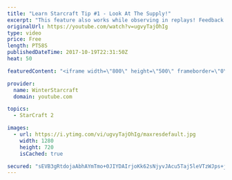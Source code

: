 ```yaml
---
title: "Learn Starcraft Tip #1 - Look At The Supply!"
excerpt: "This feature also works while observing in replays! Feedback and tip suggestions are appreciated :)"
originalUrl: https://youtube.com/watch?v=ugvyTajOhIg
type: video
price: Free
length: PT58S
publishedDateTime: 2017-10-19T22:31:50Z
heat: 50

featuredContent: "<iframe width=\"800\" height=\"500\" frameborder=\"0\" src=\"https://www.youtube.com/embed/ugvyTajOhIg\" allow=\"accelerometer; autoplay; encrypted-media; gyroscope; picture-in-picture\" allowfullscreen></iframe>"

provider:
  name: WinterStarcraft
  domain: youtube.com

topics:
  - StarCraft 2

images:
  - url: https://i.ytimg.com/vi/ugvyTajOhIg/maxresdefault.jpg
    width: 1280
    height: 720
    isCached: true

secured: "sEVB3gRtdojaAbhAYmTmo+0JIYDAIrjoKk62sNjyvJAcu5Taj5leVTzWJps+jK/SYswQUo+/unMczBnNuZE7PNCGx0rxcJNWIVNuGt/rMGVtm+j80hLME+nj66gm1xcngoVxjlt7C/vo9iLsPjOGIERzr59wvpR9HNtWInENTuGHHnQ79TsJaqLKlpyjPeR2HZPLcHSV0o1pEkSd7zXZdgxHXOoAeySob+BwQMg16jLoK8Fc3hvhDU3hkFDllJyoMJ4QnoXAGMT/r0uAtLU5O5p4ON9OBy/2vQ0KtPLxC0qeBKa5NpKMJtGwguPXD7RYsu72mfhRrirTcLBXOUa4JAmSpPq/vselqgIkUESABYFF++ObXQUyrV0zDzvzigfuCUsOmJeUe/gdDgmJq5ifmOhXsV1b1MMEuV07HWz6Mh4=;dV0CHKUcJeoP2ALOle1HXw=="
---
```


